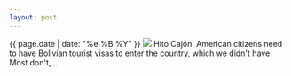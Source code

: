 ```yaml
---
layout: post
---
```


<p>
  <time>{{ page.date | date: "%e %B %Y" }}</time>
  <img src="https://s3.amazonaws.com/life.aaronjgreenberg.com/135.jpg">
  Hito Cajón. American citizens need to have Bolivian tourist visas to enter the country, which we didn't have. Most don't,...
</p>
